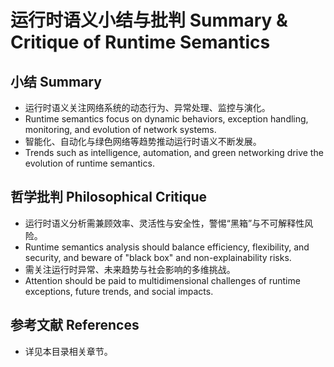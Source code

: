 # 运行时语义小结与批判 Summary & Critique of Runtime Semantics

## 小结 Summary

- 运行时语义关注网络系统的动态行为、异常处理、监控与演化。
- Runtime semantics focus on dynamic behaviors, exception handling, monitoring, and evolution of network systems.
- 智能化、自动化与绿色网络等趋势推动运行时语义不断发展。
- Trends such as intelligence, automation, and green networking drive the evolution of runtime semantics.

## 哲学批判 Philosophical Critique

- 运行时语义分析需兼顾效率、灵活性与安全性，警惕“黑箱”与不可解释性风险。
- Runtime semantics analysis should balance efficiency, flexibility, and security, and beware of "black box" and non-explainability risks.
- 需关注运行时异常、未来趋势与社会影响的多维挑战。
- Attention should be paid to multidimensional challenges of runtime exceptions, future trends, and social impacts.

## 参考文献 References

- 详见本目录相关章节。
